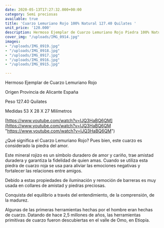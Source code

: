 ```yaml
---
date: 2020-05-13T17:27:32.000+00:00
category: Semi preciosas
available: true
title: 'Cuarzo Lemuriano Rojo 100% Natural 127.40 Quilates '
unit_price: '120.000'
description: Hermoso Ejemplar de Cuarzo Lemuriano Rojo Piedra 100% Natural
cover_img: "/uploads/IMG_0914.jpg"
images:
- "/uploads/IMG_0919.jpg"
- "/uploads/IMG_0918.jpg"
- "/uploads/IMG_0917.jpg"
- "/uploads/IMG_0916.jpg"
- "/uploads/IMG_0915.jpg"

---
```

Hermoso Ejemplar de Cuarzo Lemuriano Rojo 

Origen Provincia de Alicante España 

Peso 127.40 Quilates 

Medidas 53 X 28 X 27 Milímetros 

[https://www.youtube.com/watch?v=IJQ3HaBQ6QM](https://www.youtube.com/watch?v=IJQ3HaBQ6QM "https://www.youtube.com/watch?v=IJQ3HaBQ6QM")

¿Qué significa el Cuarzo Lemuriano Rojo? Pues bien, este cuarzo es considerado la piedra del amor.

Este mineral rojizo es un símbolo duradero de amor y cariño, trae amistad duradera y garantiza la fidelidad de quien amas. Cuando se utiliza esta piedra de cuarzo roja se usa para aliviar las emociones negativas y fortalecer las relaciones entre amigos.

Debido a estas propiedades de iluminación y remoción de barreras es muy usada en collares de amistad y piedras preciosas.

Conquista del equilibrio a través del entendimiento, de la comprensión, de la madurez.

Algunas de las primeras herramientas hechas por el hombre eran hechas de cuarzo. Datando de hace 2,5 millones de años, las herramientas primitivas de cuarzo fueron descubiertas en el valle de Omo, en Etiopía.